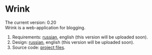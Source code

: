 # Wrink
The current version: 0.20 </br>
Wrink is a web-application for blogging. </br>
1. Requirements: [russian](Documentation/Requirements/SRS-ru.md), english (this version will be uploaded soon).
2. Design: [russian](Documentation/Design/SDS-ru.md), english (this version will be uploaded soon).
3. Source code: [project files](Source/).
